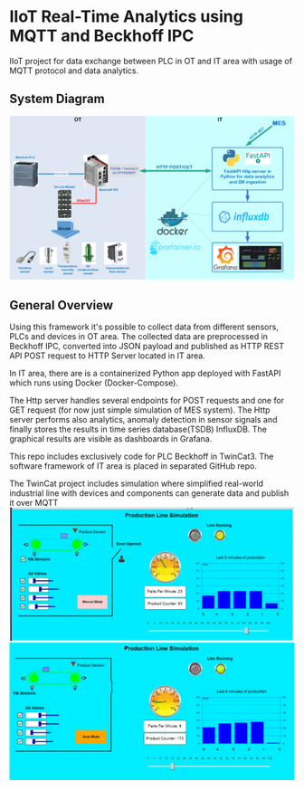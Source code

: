 # IIoT Real-Time Analytics using MQTT and Beckhoff IPC

IIoT project for data exchange between PLC in OT and IT area with usage of MQTT protocol and data analytics.

## System Diagram
![system diagram](docs/rest-api-overview.png)


## General Overview
Using this framework it's possible to collect data from different sensors, PLCs and devices in OT area. 
The collected data are preprocessed in Beckhoff IPC, converted into JSON payload and published as HTTP REST API POST request to HTTP Server located in IT area.

In IT area, there are is a containerized Python app deployed with FastAPI which runs using Docker (Docker-Compose).

The Http server handles several endpoints for POST requests and one for GET request (for now just simple simulation of MES system). 
The Http server performs also analytics, anomaly detection in sensor signals and finally stores the results in time series database(TSDB) InfluxDB. 
The graphical results are visible as dashboards in Grafana.

This repo includes exclusively code for PLC Beckhoff in TwinCat3. The software framework of IT area is placed in separated GitHub repo.

The TwinCat project includes simulation where simplified real-world industrial line with devices and components can generate data and publish it over MQTT  
![simulation-gif](docs/Mqtt-simulation-2.gif)
![simulation-pic](docs/Mqtt-simulation-pic.PNG)
